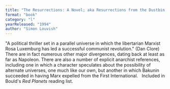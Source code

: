 ```yaml
---
title: "The Resurrections: A Novel; aka Resurrections from the Dustbin of History"
format: "book"
category: "l"
yearReleased: "1994"
author: "Simon Louvish"
---
```

"A political thriller set in a parallel universe in which the libertarian Marxist Rosa Luxemburg has led a successful communist revolution." (Dan Clore)  There are in fact numerous other major divergences, dating back at least as far as Napoleon. There are also a number of explicit anarchist references, including  one in which a character speculates about the possibility of alternate  universes, one much like our own, but another in which Bakunin succeeded in  having Marx expelled from the First International.
 
Included in Bould's _Red  Planets_ reading list. 
